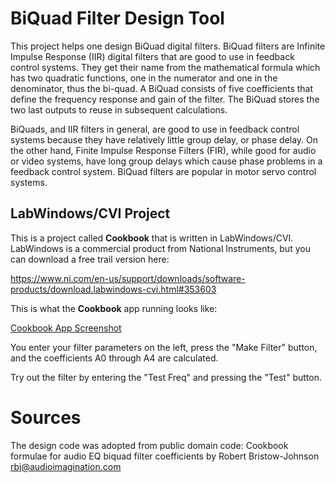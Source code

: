 # BiQuad Filter Design Tool

This project helps one design BiQuad digital filters. BiQuad filters are Infinite Impulse Response (IIR) digital filters that are good to use in feedback control systems.  They get their name from the mathematical formula which has two quadratic functions, one in the numerator and one in the denominator, thus the bi-quad.  A BiQuad consists of five coefficients that define the frequency response and gain of the filter.  The BiQuad stores the two last outputs to reuse in subsequent calculations.  

BiQuads, and IIR filters in general, are good to use in feedback control systems because they have relatively little group delay, or phase delay.  On the other hand, Finite Impulse Response Filters (FIR), while good for audio or video systems, have long group delays which cause phase problems in a feedback control system.  BiQuad filters are popular in motor servo control systems.

## LabWindows/CVI Project

This is a project called **Cookbook** that is  written in LabWindows/CVI.
LabWindows is a commercial product from National Instruments, but you can download a free trail version here:

https://www.ni.com/en-us/support/downloads/software-products/download.labwindows-cvi.html#353603

This is what the **Cookbook** app running looks like:

[Cookbook App Screenshot](./images/screen_labwindows.png)

You enter your filter parameters on the left, press the "Make Filter" button, and the coefficients A0 through A4 are calculated.

Try out the filter by entering the "Test Freq" and pressing the "Test" button.

# Sources

The design code was adopted from public domain code:
Cookbook formulae for audio EQ biquad filter coefficients
by Robert Bristow-Johnson  <rbj@audioimagination.com>
